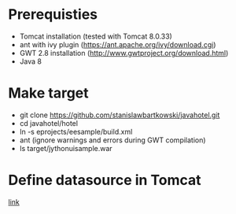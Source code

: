 # Prerequisties
* Tomcat installation (tested with Tomcat 8.0.33)
* ant with ivy plugin (https://ant.apache.org/ivy/download.cgi)
* GWT 2.8 installation (http://www.gwtproject.org/download.html)
* Java 8

# Make target
* git clone https://github.com/stanislawbartkowski/javahotel.git
* cd javahotel/hotel
* ln -s eprojects/eesample/build.xml
* ant (ignore warnings and errors during GWT compilation)
* ls target/jythonuisample.war

# Define datasource in Tomcat
[link](create_eclipse.md#launch-eesample-project-as-web-application)
